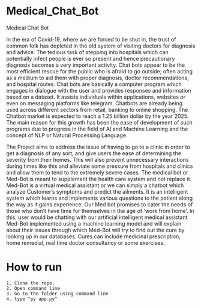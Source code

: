 # Medical_Chat_Bot
Medical Chat Bot 

In the era of Covid-19, where we are forced to be shut in, the trust of common folk has 
depleted in the old system of visiting doctors for diagnosis and advice. The tedious task of 
stepping into hospitals which can potentially infect people is ever so present and hence 
precautionary diagnosis becomes a very important activity. Chat bots appear to be the most 
efficient rescue for the public who is afraid to go outside, often acting as a medium to aid 
them with proper diagnosis, doctor recommendations, and hospital routes. Chat bots are
basically a computer program which engages in dialogue with the user and provides 
responses and information based on a dataset. It assists individuals within applications, 
websites or even on messaging platforms like telegram.
Chatbots are already being used across different sectors from retail, banking to online 
shopping. The Chatbot market is expected to reach a 1.25 billion dollar by the year 2025. The 
main reason for this growth has been the ease of development of such programs due to 
progress in the field of AI and Machine Learning and the concept of NLP or Natural 
Processing Language.

The Project aims to address the issue of having to go to a clinic in order to get a diagnosis of 
any sort, and give users the ease of determining the severity from their homes. This will also 
prevent unnecessary interactions during times like this and alleviate some pressure from 
hospitals and clinics and allow them to tend to the extremely severe cases. The medical bot or 
Med-Bot is meant to supplement the health care system and not replace it.
Med-Bot is a virtual medical assistant or we can simply a chatbot which analyze Customer’s
symptoms and predict the ailments.
It is an intelligent system which learns and implements various questions to the patient along 
the way as it gains experience. Our Med bot promises to cater the needs of those who don’t 
have time for themselves in the age of ‘work from home’.
In this, user would be chatting with our artificial intelligent medical assistant Med-Bot
implemented using a machine learning model and will explain about their issues through 
which Med-Bot will try to find out the cure by looking up in our databases. Cures can include 
medicinal prescription, home remedial, real time doctor consultancy or some exercises.

# How to run
```
1. Clone the repo.
2. Open command line
3. Go to the folder using command line
4. type "py app.py"
```
